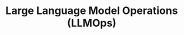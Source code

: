 ---
title: "Large Language Model Operations (LLMOps)"
nav_order: 6
parent: Advanced Topics
layout: default
---